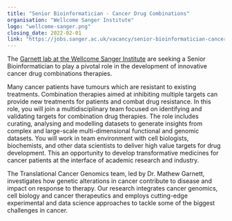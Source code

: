 ```yaml
---
title: "Senior Bioinformatician - Cancer Drug Combinations"
organisation: "Wellcome Sanger Institute"
logo: "wellcome-sanger.png"
closing_date: 2022-02-01
link: "https://jobs.sanger.ac.uk/vacancy/senior-bioinformatician-cancer-drug-combinations-468613.html"
---
```


The <a href="https://www.sanger.ac.uk/group/garnett-group/" target="_blank">Garnett lab at the Wellcome Sanger Institute</a> are seeking a Senior Bioinformatician to play a pivotal role in the development of innovative cancer drug combinations therapies.

Many cancer patients have tumours which are resistant to existing treatments. Combination therapies aimed at inhibiting multiple targets can provide new treatments for patients and combat drug resistance. In this role, you will join a multidisciplinary team focused on identifying and validating targets for combination drug therapies.  The role includes curating, analysing and modelling datasets to generate insights from complex and large-scale multi-dimensional functional and genomic datasets.  You will work in team environment with cell biologists, biochemists, and other data scientists to deliver high value targets for drug development. This an opportunity to develop transformative medicines for cancer patients at the interface of academic research and industry.

The Translational Cancer Genomics team, led by Dr. Mathew Garnett, investigates how genetic alterations in cancer contribute to disease and impact on response to therapy. Our research integrates cancer genomics, cell biology and cancer therapeutics and employs cutting-edge experimental and data science approaches to tackle some of the biggest challenges in cancer.